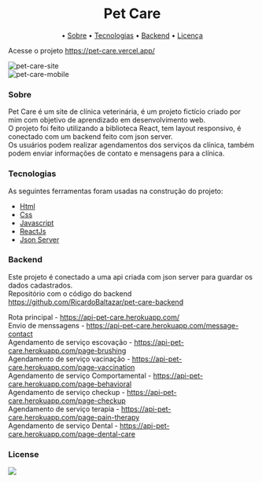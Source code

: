 # <h1 align="center">Pet Care</h1>  
    
<p align="center">
 • <a href="#sobre">Sobre</a> •
 <a href="#tecnologias">Tecnologias</a> • 
 <a href="#backend">Backend</a> • 
 <a href="#license">Licença</a>  
</p>  
  
Acesse o projeto https://pet-care.vercel.app/  
  
![pet-care-site](https://user-images.githubusercontent.com/56805229/92775212-916fca80-f374-11ea-9ad3-23749e807abc.gif)  
![pet-care-mobile](https://user-images.githubusercontent.com/56805229/92775308-a64c5e00-f374-11ea-836f-70fc08fd76c2.gif)  
  
### Sobre  
Pet Care é um site de clínica veterinária, é um projeto fictício criado por mim com objetivo de aprendizado em desenvolvimento web.  
O projeto foi feito utilizando a biblioteca React, tem layout responsivo, é conectado com um backend feito com json server.  
Os usuários podem realizar agendamentos dos serviços da clínica, também podem enviar informações de contato e mensagens para a clínica.  
  

### Tecnologias

As seguintes ferramentas foram usadas na construção do projeto:

- [Html](https://developer.mozilla.org/pt-BR/docs/Web/HTML)  
- [Css](https://developer.mozilla.org/pt-BR/docs/Web/CSS)  
- [Javascript](https://developer.mozilla.org/pt-BR/docs/Web/JavaScript)  
- [ReactJs](https://pt-br.reactjs.org/docs/getting-started.html)  
- [Json Server](https://www.npmjs.com/package/json-server)  
  
### Backend  
Este projeto é conectado a uma api criada com json server para guardar os dados cadastrados.  
Repositório com o código do backend https://github.com/RicardoBaltazar/pet-care-backend  
  
Rota principal - https://api-pet-care.herokuapp.com/  
Envio de menssagens - https://api-pet-care.herokuapp.com/message-contact  
Agendamento de serviço escovação - https://api-pet-care.herokuapp.com/page-brushing  
Agendamento de serviço vacinação - https://api-pet-care.herokuapp.com/page-vaccination  
Agendamento de serviço Comportamental - https://api-pet-care.herokuapp.com/page-behavioral  
Agendamento de serviço checkup - https://api-pet-care.herokuapp.com/page-checkup  
Agendamento de serviço terapia - https://api-pet-care.herokuapp.com/page-pain-therapy  
Agendamento de serviço Dental - https://api-pet-care.herokuapp.com/page-dental-care

  
### License  
![](https://img.shields.io/github/license/RicardoBaltazar/Pet-Care)  


